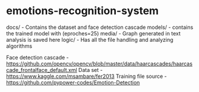 # emotions-recognition-system

docs/ - Contains the dataset and face detection cascade
models/ - contains the trained model with (eproches=25)
media/ - Graph generated in text analysis is saved here
logic/ - Has all the file handling and analyzing algorithms

Face detection cascade - https://github.com/opencv/opencv/blob/master/data/haarcascades/haarcascade_frontalface_default.xml
Data set - https://www.kaggle.com/msambare/fer2013
Training file source - https://github.com/pypower-codes/Emotion-Detection
